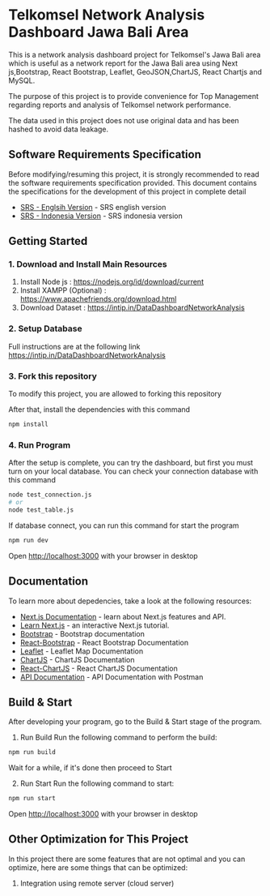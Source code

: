 # Telkomsel Network Analysis Dashboard Jawa Bali Area
This is a network analysis dashboard project for Telkomsel's Jawa Bali area which is useful as a network report for the Jawa Bali area using Next js,Bootstrap, React Bootstrap, Leaflet, GeoJSON,ChartJS, React Chartjs and MySQL. 

The purpose of this project is to provide convenience for Top Management regarding reports and analysis of Telkomsel network performance.

The data used in this project does not use original data and has been hashed to avoid data leakage.
## Software Requirements Specification
Before modifying/resuming this project, it is strongly recommended to read the software requirements specification provided. This document contains the specifications for the development of this project in complete detail
- [SRS - Englsih Version](https://drive.google.com/file/d/1ZPVozi1PUQLPJgG5vQB8nNwO_aVlLOu2/view?usp=sharing) - SRS english version
- [SRS - Indonesia Version](https://drive.google.com/file/d/1tYNWKSNC6ANHd-LPvXesj64VNNyNBuY4/view?usp=drive_link) - SRS indonesia version
## Getting Started
### 1. Download and Install Main Resources
1. Install Node js : https://nodejs.org/id/download/current
2. Install XAMPP (Optional) : https://www.apachefriends.org/download.html
3. Download Dataset : https://intip.in/DataDashboardNetworkAnalysis
### 2. Setup Database
Full instructions are at the following link https://intip.in/DataDashboardNetworkAnalysis
### 3. Fork this repository
To modify this project, you are allowed to forking this repository

After that, install the dependencies with this command
```bash
npm install
```
### 4. Run Program
After the setup is complete, you can try the dashboard, but first you must turn on your local database. 
You can check your connection database with this command
```bash
node test_connection.js
# or
node test_table.js
```
If database connect, you can run this command for start the program
```bash
npm run dev
```
Open [http://localhost:3000](http://localhost:3000) with your browser in desktop


## Documentation

To learn more about depedencies, take a look at the following resources:

- [Next.js Documentation](https://nextjs.org/docs) - learn about Next.js features and API.
- [Learn Next.js](https://nextjs.org/learn-pages-router) - an interactive Next.js tutorial.
- [Bootstrap](https://getbootstrap.com/docs/5.3/getting-started/introduction/) - Bootstrap documentation
- [React-Bootstrap](https://react-bootstrap.netlify.app/docs/getting-started/introduction) - React Bootstrap Documentation
- [Leaflet](https://leafletjs.com/index.html) - Leaflet Map Documentation
- [ChartJS](https://www.chartjs.org/docs/latest/) - ChartJS Documentation
- [React-ChartJS](https://react-chartjs-2.js.org/) - React ChartJS Documentation
- [API Documentation](https://documenter.getpostman.com/view/40227475/2sAYQcDpuW#8c3bff3c-3023-4e19-9dc9-91728ef6d2d0) - API Documentation with Postman


## Build & Start
After developing your program, go to the Build & Start stage of the program.
1. Run Build
Run the following command to perform the build:
```bash
npm run build
```
Wait for a while, if it's done then proceed to Start

2. Run Start
Run the following command to start:
```bash
npm run start
```
Open [http://localhost:3000](http://localhost:3000) with your browser in desktop

## Other Optimization for This Project
In this project there are some features that are not optimal and you can optimize, here are some things that can be optimized: 
1. Integration using remote server (cloud server)
